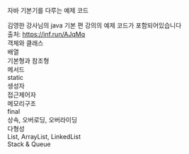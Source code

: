 자바 기본기를 다루는 예제 코드

김영한 강사님의 java 기본 편 강의의 예제 코드가 포함되어있습니다 </br>
출처: https://inf.run/AJqMq </br>
객체와 클래스</br>
배열</br>
기본형과 참조형</br>
메서드</br>
static</br>
생성자</br>
접근제어자</br>
메모리구조</br>
final</br>
상속, 오버로딩, 오버라이딩</br>
다형성</br>
List, ArrayList, LinkedList</br>
Stack & Queue
